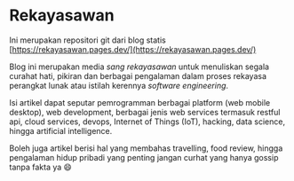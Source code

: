 # Rekayasawan

Ini merupakan repositori git dari blog statis [https://rekayasawan.pages.dev/](https://rekayasawan.pages.dev/)

Blog ini merupakan media *sang rekayasawan* untuk menuliskan segala curahat hati, pikiran dan berbagai pengalaman dalam proses rekayasa perangkat lunak atau istilah kerennya *software engineering*.

Isi artikel dapat seputar pemrogramman berbagai platform (web mobile desktop), web development, berbagai jenis web services termasuk restful api, cloud services, devops, Internet of Things (IoT), hacking, data science, hingga artificial intelligence.

Boleh juga artikel berisi hal yang membahas travelling, food review, hingga pengalaman hidup pribadi yang penting jangan curhat yang hanya gossip tanpa fakta ya :smile:

